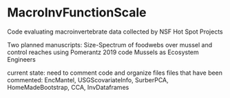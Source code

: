 # MacroInvFunctionScale
Code evaluating macroinvertebrate data collected by NSF Hot Spot Projects

Two planned manuscripts:
Size-Spectrum of foodwebs over mussel and control reaches using Pomerantz 2019 code
Mussels as Ecosystem Engineers

current state:
need to comment code and organize files
files that have been commented: EncMantel, USGScovariateInfo, SurberPCA, HomeMadeBootstrap, CCA,
InvDataframes

